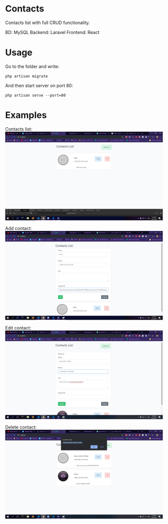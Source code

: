 # Contacts
Contacts list with full CRUD functionality.

BD: MySQL
Backend: Laravel
Frontend: React

# Usage
Go to the folder and write:
```
php artisan migrate
```
And then start server on port 80:
```
php artisan serve --port=80
```

# Examples


Contacts list:
![alt text](https://raw.githubusercontent.com/Areandy/Contacts/master/readme_scenes/1.png)


Add contact:
![alt text](https://raw.githubusercontent.com/Areandy/Contacts/master/readme_scenes/2.png)


Edit contact:
![alt text](https://raw.githubusercontent.com/Areandy/Contacts/master/readme_scenes/3.png)


Delete contact:
![alt text](https://raw.githubusercontent.com/Areandy/Contacts/master/readme_scenes/4.png)
